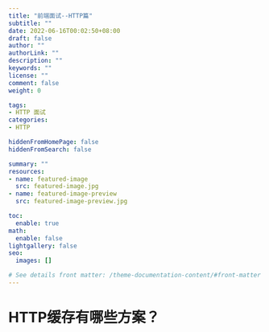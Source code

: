 ```yaml
---
title: "前端面试--HTTP篇"
subtitle: ""
date: 2022-06-16T00:02:50+08:00
draft: false
author: ""
authorLink: ""
description: ""
keywords: ""
license: ""
comment: false
weight: 0

tags:
- HTTP 面试
categories:
- HTTP

hiddenFromHomePage: false
hiddenFromSearch: false

summary: ""
resources:
- name: featured-image
  src: featured-image.jpg
- name: featured-image-preview
  src: featured-image-preview.jpg

toc:
  enable: true
math:
  enable: false
lightgallery: false
seo:
  images: []

# See details front matter: /theme-documentation-content/#front-matter
---
```


<!--more-->
# HTTP缓存有哪些方案？
 
